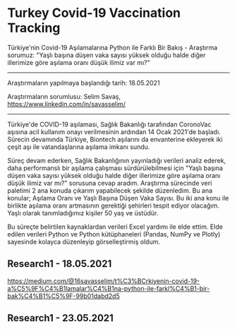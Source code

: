 # Turkey Covid-19 Vaccination Tracking

Türkiye'nin Covid-19 Aşılamalarına Python ile Farklı Bir Bakış - Araştırma sorumuz: "Yaşlı başına düşen vaka sayısı yüksek olduğu halde diğer illerimize göre aşılama oranı düşük ilimiz var mı?"

---

Araştırmaların yapılmaya başlandığı tarih: 18.05.2021

Araştırmaların sorumlusu: Selim Savaş, https://www.linkedin.com/in/savasselim/

---

Türkiye'de COVID-19 aşılaması, Sağlık Bakanlığı tarafından CoronoVac aşısına acil kullanım onayı verilmesinin ardından 14 Ocak 2021'de başladı. Sürecin devamında Türkiye, Biontech aşılarını da envanterine ekleyerek iki çeşit aşı ile vatandaşlarına aşılama imkanı sundu.

Süreç devam ederken, Sağlık Bakanlığının yayınladığı verileri analiz ederek, daha performanslı bir aşılama çalışması sürdürülebilmesi için "Yaşlı başına düşen vaka sayısı yüksek olduğu halde diğer illerimize göre aşılama oranı düşük ilimiz var mı?" sorusuna cevap aradım.
Araştırma sürecinde veri paletimi 2 ana konuda çıkarım yapabilecek şekilde düzenledim. Bu ana konular; Aşılama Oranı ve Yaşlı Başına Düşen Vaka Sayısı. Bu iki ana konu ile birlikte aşılama oranı artmasının gerektiği şehirleri tespit ediyor olacağım.
Yaşlı olarak tanımladığımız kişiler 50 yaş ve üstüdür.

Bu süreçte belirtilen kaynaklardan verileri Excel yardımı ile elde ettim. Elde edilen verileri Python ve Python kütüphaneleri (Pandas, NumPy ve Plotly) sayesinde kolayca düzenleyip görselleştirmiş oldum.

## Research1 - 18.05.2021

https://medium.com/@16savasselim/t%C3%BCrkiyenin-covid-19-a%C5%9F%C4%B1lamalar%C4%B1na-python-ile-farkl%C4%B1-bir-bak%C4%B1%C5%9F-99b01dabd2d5

## Research1 - 23.05.2021
